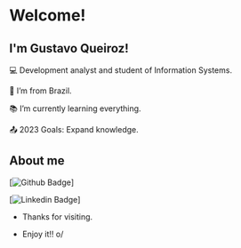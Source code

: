 # Welcome!

 

## I'm Gustavo Queiroz!

 

:computer: Development analyst and student of Information Systems.

:house_with_garden: I’m from Brazil.

:books: I’m currently learning everything.

:outbox_tray: 2023 Goals: Expand knowledge.

 

## About me

[![Github Badge](https://img.shields.io/badge/-Github-000?style=flat-square&logo=Github&logoColor=white&link=https://github.com/gustavocq)]

[![Linkedin Badge](https://img.shields.io/badge/-LinkedIn-blue?style=flat-square&logo=Linkedin&logoColor=white&link=https://www.linkedin.com/in/gustavocq/)]



- Thanks for visiting.

- Enjoy it!! o/
